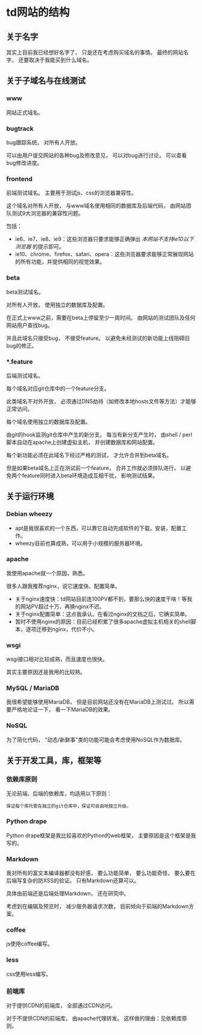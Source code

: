 # td网站的结构

## 关于名字
其实上目前我已经想好名字了，
只是还在考虑购买域名的事情。
最终的网站名字，
还要取决于我能买到什么域名。

## 关于子域名与在线测试

### www
网站正式域名。

### bugtrack
bug跟踪系统，
对所有人开放。

可以由用户提交网站的各种bug及修改意见，
可以对bug进行讨论，
可以查看bug修改进度。

### frontend
前端测试域名。
主要用于测试js、css的浏览器兼容性。

这个域名对所有人开放，
与www域名使用相同的数据库及后端代码，
由网站团队测试9大浏览器的兼容性问题。

包括：
* ie6、ie7、ie8、ie9：这些浏览器只要求能够正确弹出 _本网站不支持ie10以下浏览器_ 的提示即可。
* ie10、chrome、firefox、safari、opera：这些浏览器要求能够正常展现网站的所有功能，并提供相同的视觉效果。

### beta
beta测试域名。

对所有人开放。
使用独立的数据库及配置。

在正式上www之前，需要在beta上停留至少一周时间。
由网站的测试团队及任何网站用户查找bug。

并且此域名只接受bug，
不接受feature。
以避免未经测试的新功能上线阻碍旧bug的修正。

### *.feature
后端测试域名。

每个域名对应git仓库中的一个feature分支。

此类域名不对外开放，
必须通过DNS劫持（如修改本地hosts文件等方法）才能够正常访问。

每个域名使用独立的数据库及配置。

由git的hook监测git仓库中产生的新分支。
每当有新分支产生时，
由shell / perl 脚本自动在apache上创建虚拟主机，
并创建数据库和网站配置。

每个新功能必须在此域名下经过严格的测试，
才允许合并到beta域名。

但是如果beta域名上正在测试前一个feature，
合并工作就必须排队进行，
以避免两个feature同时进入beta环境造成互相干扰，
影响测试结果。

## 关于运行环境

### Debian wheezy
* apt是我很喜欢的一个东西，可以靠它自动完成软件的下载，安装，配置工作。
* wheezy目前也算成熟，可以用于小规模的服务器环境。

### apache
我使用apache就一个原因，熟悉。

很多人跟我推荐nginx，说它速度快、配置简单。
* 关于nginx速度快：td网站目前连100PV都不到，要那么快的速度干啥！等我的网站PV超过十万，再换nginx不迟。
* 关于nginx配置简单：这点我承认。在看过nginx的文档之后，它确实简单。
* 暂时不使用nginx的原因：目前已经积累了很多apache虚拟主机相关的shell脚本，逐项迁移到nginx，代价不小。

### wsgi
wsgi接口相对比较成熟，而且速度也很快。

其实主要原因还是我用的比较熟。

### MySQL / MariaDB
我很希望能够使用MariaDB，
但是目前网站还没有在MariaDB上测试过。
所以需要严格地论证一下，
看一下MariaDB的效果。

### NoSQL
为了简化代码，
"动态/新鲜事"类的功能可能会考虑使用NoSQL作为数据库。

## 关于开发工具，库，框架等

### 依赖库原则
无论前端、后端的依赖库，均适用以下原则：

    保证每个库托管在独立的git仓库中，保证可自由地独立升级。

### Python drape
Python drape框架是我比较喜欢的Python的web框架，
主要原因是这个框架是我写的。

### Markdown
我对所有的富文本编译器都没有好感，
要么功能简单，
要么功能奇怪，
要么要在后端写复杂的防XSS的验证。
只有Markdown还算可以。

具体由前端还是后端处理Markdown，
还在研究中。

考虑到在编辑及预览时，
减少服务器请求次数，
目前倾向于前端的Markdown方案。

### coffee
js使用coffee编写。

### less
css使用less编写。

### 前端库
对于提供CDN的前端库，
全部通过CDN访问。

对于不提供CDN的前端库，
由apache代理转发。
这样做的理由：见依赖库原则。
